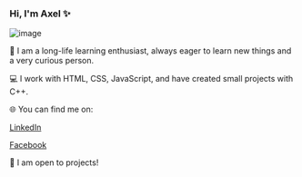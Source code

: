 ### Hi, I'm Axel ✨
![image](https://user-images.githubusercontent.com/71902733/210670428-382c007c-0fa7-4097-9cad-40b5502781a5.png)

🧑 I am a long-life learning enthusiast, always eager to learn new things and a very curious person.

💻 I work with HTML, CSS, JavaScript, and have created small projects with C++.

🌐 You can find me on:

[LinkedIn](https://www.linkedin.com/in/axel-joel-rojas-hern%C3%A1ndez-6b9167220/)

[Facebook](https://www.facebook.com/Zer0291)

🚀 I am open to projects!




<!--
**Zero291/Zero291** is a ✨ _special_ ✨ repository because its `README.md` (this file) appears on your GitHub profile.

Here are some ideas to get you started:

- 🔭 I’m currently working on ...
- 🌱 I’m currently learning ...
- 👯 I’m looking to collaborate on ...
- 🤔 I’m looking for help with ...
- 💬 Ask me about ...
- 📫 How to reach me: ...
- 😄 Pronouns: ...
- ⚡ Fun fact: ...
-->
